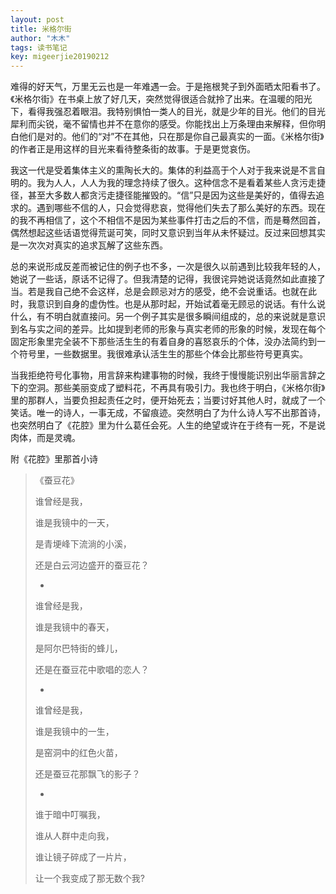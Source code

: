 ```yaml
---
layout: post
title: 米格尔街
author: "木木"
tags: 读书笔记
key: migeerjie20190212
---
```


难得的好天气，万里无云也是一年难遇一会。于是拖根凳子到外面晒太阳看书了。《米格尔街》在书桌上放了好几天，突然觉得很适合就拎了出来。在温暖的阳光下，看得我强忍着眼泪。我特别惧怕一类人的目光，就是少年的目光。他们的目光犀利而尖锐，毫不留情也并不在意你的感受。你能找出上万条理由来解释，但你明白他们是对的。<!--more-->他们的“对”不在其他，只在那是你自己最真实的一面。《米格尔街》的作者正是用这样的目光来看待整条街的故事。于是更觉哀伤。

​    我这一代是受着集体主义的熏陶长大的。集体的利益高于个人对于我来说是不言自明的。我为人人，人人为我的理念持续了很久。这种信念不是看着某些人贪污走捷径，甚至大多数人都贪污走捷径能摧毁的。“信”只是因为这些是美好的，值得去追求的。遇到哪些不信的人，只会觉得悲哀，觉得他们失去了那么美好的东西。现在的我不再相信了，这个不相信不是因为某些事件打击之后的不信，而是蓦然回首，偶然想起这些话语觉得荒诞可笑，同时又意识到当年从未怀疑过。反过来回想其实是一次次对真实的追求瓦解了这些东西。

​    总的来说形成反差而被记住的例子也不多，一次是很久以前遇到比较我年轻的人，她说了一些话，原话不记得了。但我清楚的记得，我很诧异她说话竟然如此直接了当。若是我自己绝不会这样，总是会顾忌对方的感受，绝不会说重话。也就在此时，我意识到自身的虚伪性。也是从那时起，开始试着毫无顾忌的说话。有什么说什么，有不明白就直接问。另一个例子其实是很多瞬间组成的，总的来说就是意识到名与实之间的差异。比如提到老师的形象与真实老师的形象的时候，发现在每个固定形象里完全装不下那些活生生的有着自身的喜怒哀乐的个体，没办法简约到一个符号里，一些数据里。我很难承认活生生的那些个体会比那些符号更真实。

​    当我拒绝符号化事物，用言辞来构建事物的时候，我终于慢慢能识别出华丽言辞之下的空洞。那些美丽变成了塑料花，不再具有吸引力。我也终于明白，《米格尔街》里的那群人，当要负担起责任之时，便开始死去；当要讨好其他人时，就成了一个笑话。唯一的诗人，一事无成，不留痕迹。突然明白了为什么诗人写不出那首诗，也突然明白了《花腔》里为什么葛任会死。人生的绝望或许在于终有一死，不是说肉体，而是灵魂。

  附《花腔》里那首小诗

> 《蚕豆花》
>
> 谁曾经是我，
>
> 谁是我镜中的一天，
>
> 是青埂峰下流淌的小溪，
>
> 还是白云河边盛开的蚕豆花？
>
> *
>
> 谁曾经是我，
>
> 谁是我镜中的春天，
>
> 是阿尔巴特街的蜂儿，
>
> 还是在蚕豆花中歌唱的恋人？
>
> *
>
> 谁曾经是我，
>
> 谁是我镜中的一生，
>
> 是窑洞中的红色火苗，
>
> 还是蚕豆花那飘飞的影子？
>
> *
>
> 谁于暗中叮嘱我，
>
> 谁从人群中走向我，
>
> 谁让镜子碎成了一片片，
>
> 让一个我变成了那无数个我?  